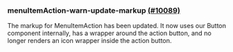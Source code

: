### menuItemAction-warn-update-markup [(#10089)](https://github.com/patternfly/patternfly-react/pull/10089)

The markup for MenuItemAction has been updated. It now uses our Button component internally, has a wrapper around the action button, and no longer renders an icon wrapper inside the action button.
